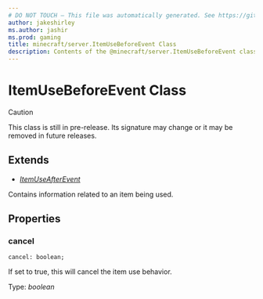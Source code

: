 ```yaml
---
# DO NOT TOUCH — This file was automatically generated. See https://github.com/mojang/minecraftapidocsgenerator to modify descriptions, examples, etc.
author: jakeshirley
ms.author: jashir
ms.prod: gaming
title: minecraft/server.ItemUseBeforeEvent Class
description: Contents of the @minecraft/server.ItemUseBeforeEvent class.
---
```

# ItemUseBeforeEvent Class

> [!CAUTION]
> This class is still in pre-release.  Its signature may change or it may be removed in future releases.

## Extends
- [*ItemUseAfterEvent*](ItemUseAfterEvent.md)

Contains information related to an item being used.

## Properties

### **cancel**
`cancel: boolean;`

If set to true, this will cancel the item use behavior.

Type: *boolean*
